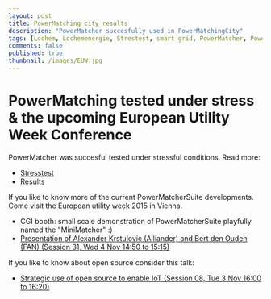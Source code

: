 ```yaml
---
layout: post
title: PowerMatching city results
description: "PowerMatcher succesfully used in PowerMatchingCity"
tags: [Lochem, Lochemenergie, Strestest, smart grid, PowerMatcher, PowerMatcherSuite, EV, smart charging, EUW, Vienna, Alexander]
comments: false
published: true
thumbnail: /images/EUW.jpg
---
```


# PowerMatching tested under stress & the upcoming European Utility Week Conference

PowerMatcher was succesful tested under stressful conditions. Read more:

* [Stresstest](https://www.utwente.nl/en/news/!/2015/4/43571/ut-researchers-test-power-network-with-pizza-ovens)
* [Results](http://www.rvo.nl/sites/default/files/2015/09/5339-IPIN-FS-Lochem-ENG%20%5Bweb%5D.pdf)

If you like to know more of the current PowerMatcherSuite developments. Come visit the European utility week 2015 in Vienna.

* CGI booth: small scale demonstration of PowerMatcherSuite playfully named the "MiniMatcher" :)
* [Presentation of Alexander Krstulovic (Alliander) and Bert den Ouden (FAN) (Session 31, Wed 4 Nov 14:50 to 15:15)](http://programme.european-utility-week.com/hub-sessions/grid-renewables-integration/session-31-successfully-integrating-self-generation-and-2)

If you like to know about open source consider this talk:
* [Strategic use of open source to enable IoT (Session 08, Tue 3 Nov 16:00 to 16:20)](http://programme.european-utility-week.com/strategic-conference/big-data-analytics-and-internet-things-iot/session-8-itot-integration-moving-4)
